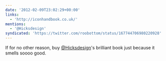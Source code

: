 ```yaml
---
date: '2012-02-09T23:02:29+00:00'
links:
  - 'http://iconhandbook.co.uk/'
mentions:
  - '@Hicksdesign'
syndicated: 'https://twitter.com/roobottom/status/167744706980220928'
---
```

If for no other reason, buy [@Hicksdesign](https://twitter.com/@Hicksdesign)'s brilliant book just because it smells soooo good. 
